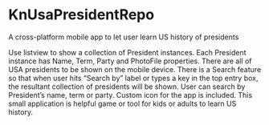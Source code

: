# KnUsaPresidentRepo
A cross-platform mobile app to let user learn US history of presidents

Use listview to show a collection of President instances. Each President instance has Name, Term, Party and PhotoFile properties. There are all of USA presidents to be shown on the mobile device. There is a Search feature so that when user hits “Search by” label or types a key in the top entry box, the resultant collection of presidents will be shown. User can search by President’s name, term or party. Custom icon for the app is included. This small application is helpful game or tool for kids or adults to learn US history.

